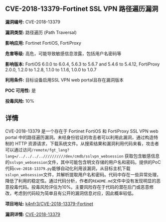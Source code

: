 ## CVE-2018-13379-Fortinet SSL VPN 路径遍历漏洞

**漏洞编号:** CVE-2018-13379

**漏洞类型:** 路径遍历 (Path Traversal)

**影响应用:** Fortinet FortiOS, FortiProxy

**危害等级:** 高危，可能导致敏感信息泄露，包括用户名密码等

**影响版本:** FortiOS 6.0.0 to 6.0.4, 5.6.3 to 5.6.7 and 5.4.6 to 5.4.12, FortiProxy 2.0.0, 1.2.0 to 1.2.8, 1.1.0 to 1.1.6, 1.0.0 to 1.0.7

**利用条件:** 目标设备启用SSL VPN web portal且存在漏洞版本

**POC 可用性:** 是

**投毒风险:** 10%

## 详情

CVE-2018-13379 是一个存在于 Fortinet FortiOS 和 FortiProxy SSL VPN web portal 中的路径遍历漏洞。未经身份验证的攻击者可以利用此漏洞，通过构造特制的 HTTP 资源请求，下载系统文件。从搜索结果和漏洞利用代码来看，攻击者可以通过访问`/remote/fgt_lang?lang=/../../../..//////////dev/cmdb/sslvpn_websession` 获取包含敏感信息的`sslvpn_websession`文件，其中可能包含明文存储的用户名和密码。提供的PoC代码`cve-2018-13379.py`能够自动化利用该漏洞，从目标主机下载`sslvpn_websession`文件，并解析提取用户名和密码。代码中存在一些异常处理，降低了利用的稳定性。通过代码分析，作者的`README.md`文件中没有发现明显的恶意投毒代码。投毒风险评估为10%。主要风险存在于代码的潜在后门或恶意修改，考虑到代码较为简单且有公开的漏洞信息对应，因此概率较低。

**项目地址:** [k4nfr3/CVE-2018-13379-Fortinet](https://github.com/k4nfr3/CVE-2018-13379-Fortinet)

**漏洞详情:** [CVE-2018-13379](https://nvd.nist.gov/vuln/detail/CVE-2018-13379)